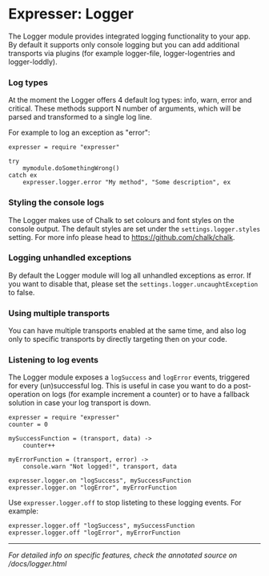 # Expresser: Logger

The Logger module provides integrated logging functionality to your app. By default it supports only console logging
but you can add additional transports via plugins (for example logger-file, logger-logentries and logger-loddly).

### Log types

At the moment the Logger offers 4 default log types: info, warn, error and critical. These methods support N number
of arguments, which will be parsed and transformed to a single log line.

For example to log an exception as "error":

    expresser = require "expresser"

    try
        mymodule.doSomethingWrong()
    catch ex
        expresser.logger.error "My method", "Some description", ex

### Styling the console logs

The Logger makes use of Chalk to set colours and font styles on the console output.
The default styles are set under the `settings.logger.styles` setting. For more info
please head to https://github.com/chalk/chalk.

### Logging unhandled exceptions

By default the Logger module will log all unhandled exceptions as error. If you want to disable that, please set
the `settings.logger.uncaughtException` to false.

### Using multiple transports

You can have multiple transports enabled at the same time, and also log only to specific transports by directly
targeting then on your code.

### Listening to log events

The Logger module exposes a `logSuccess` and `logError` events, triggered for every (un)successful log. This is
useful in case you want to do a post-operation on logs (for example increment a counter) or to have a fallback
solution in case your log transport is down.

    expresser = require "expresser"
    counter = 0

    mySuccessFunction = (transport, data) ->
        counter++

    myErrorFunction = (transport, error) ->
        console.warn "Not logged!", transport, data

    expresser.logger.on "logSuccess", mySuccessFunction
    expresser.logger.on "logError", myErrorFunction

Use `expresser.logger.off` to stop listeting to these logging events. For example:

    expresser.logger.off "logSuccess", mySuccessFunction
    expresser.logger.off "logError", myErrorFunction

---

*For detailed info on specific features, check the annotated source on /docs/logger.html*
